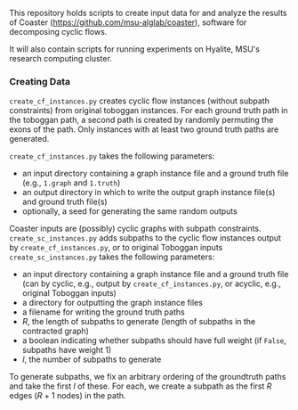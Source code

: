 This repository holds scripts to create input data for and analyze the results
of Coaster (https://github.com/msu-alglab/coaster), software for decomposing
cyclic flows.

It will also contain scripts for running experiments on Hyalite, MSU's research
computing cluster.

### Creating Data

`create_cf_instances.py` creates cyclic flow instances (without subpath
constraints) from original toboggan instances. For each ground truth path in
the toboggan path, a second path is created by randomly permuting the exons of
the path. Only instances with at least two ground truth paths are generated.

`create_cf_instances.py` takes the following parameters:
* an input directory containing a graph instance file and a ground truth file
	(e.g., `1.graph` and `1.truth`)
* an output directory in which to write the output graph instance file(s) and
	ground truth file(s)
* optionally, a seed for generating the same random outputs

Coaster inputs are (possibly) cyclic graphs with subpath constraints.
`create_sc_instances.py` adds
subpaths to the cyclic flow instances output by `create_cf_instances.py`, or to
original Toboggan inputs
`create_sc_instances.py` takes the following parameters:
* an input directory containing a graph instance file and a ground truth file
	(can by cyclic, e.g., output by `create_cf_instances.py`, or acyclic, e.g.,
	original Toboggan inputs)
* a directory for outputting the graph instance files
* a filename for writing the ground truth paths
* *R*, the length of subpaths to generate (length of subpaths in the contracted
	graph)
* a boolean indicating whether subpaths should have full weight (if `False`,
	subpaths have weight 1)
* *l*, the number of subpaths to generate

To generate subpaths, we fix an arbitrary ordering of the groundtruth paths and
take the first *l* of these. For each, we create a subpath as the first *R*
edges (*R* + 1 nodes) in the path.
